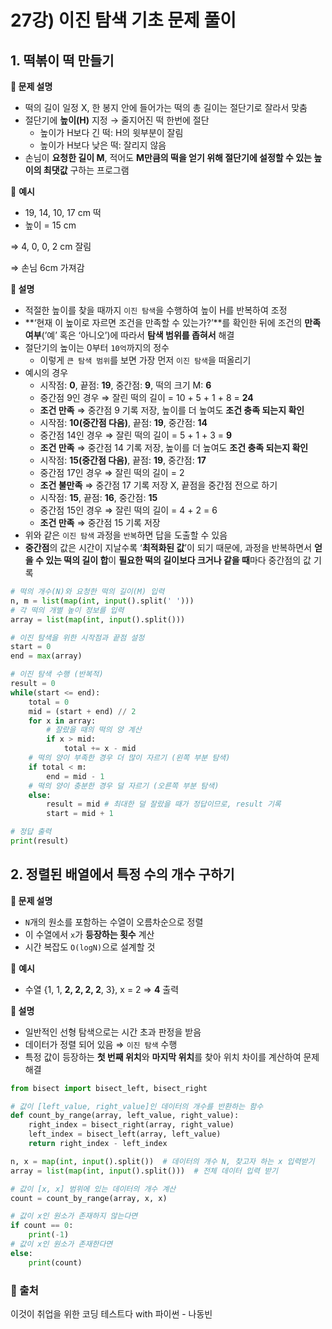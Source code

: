 # 27강) 이진 탐색 기초 문제 풀이

## 1. 떡볶이 떡 만들기

**📌 문제 설명**

- 떡의 길이 일정 X, 한 봉지 안에 들어가는 떡의 총 길이는 절단기로 잘라서 맞춤
- 절단기에 **높이(H)** 지정 → 줄지어진 떡 한번에 절단
    - 높이가 H보다 긴 떡: H의 윗부분이 잘림
    - 높이가 H보다 낮은 떡: 잘리지 않음
- 손님이 **요청한 길이 M**, 적어도 **M만큼의 떡을 얻기 위해 절단기에 설정할 수 있는 높이의 최댓값** 구하는 프로그램

📌 **예시**

- 19, 14, 10, 17 cm 떡
- 높이 = 15 cm

⇒ 4, 0, 0, 2 cm 잘림 

⇒ 손님 6cm 가져감

**📌 설명**

- 적절한 높이를 찾을 때까지 `이진 탐색`을 수행하여 높이 H를 반복하여 조정
- **‘현재 이 높이로 자르면 조건을 만족할 수 있는가?’**를 확인한 뒤에 조건의 **만족 여부**(’예’ 혹은 ‘아니오’)에 따라서 **탐색 범위를 좁혀서** 해결
- 절단기의 높이는 0부터 `10억`까지의 정수
    - 이렇게 `큰 탐색 범위`를 보면 가장 먼저 `이진 탐색`을 떠올리기
- 예시의 경우
    - 시작점: **0**, 끝점: **19**, 중간점: **9**, 떡의 크기 M: **6**
    - 중간점 9인 경우 ⇒ 잘린 떡의 길이 = 10 + 5 + 1 + 8 = **24**
    - **조건 만족** ⇒ 중간점 9 기록 저장, 높이를 더 높여도 **조건 충족 되는지 확인**
    - 시작점: **10(중간점 다음)**, 끝점: **19**, 중간점: **14**
    - 중간점 14인 경우 ⇒ 잘린 떡의 길이 = 5 + 1 + 3 = **9**
    - **조건 만족** ⇒ 중간점 14 기록 저장, 높이를 더 높여도 **조건 충족 되는지 확인**
    - 시작점: **15(중간점 다음)**, 끝점: **19**, 중간점: **17**
    - 중간점 17인 경우 ⇒ 잘린 떡의 길이 = 2
    - **조건 불만족** ⇒ 중간점 17 기록 저장 X, 끝점을 중간점 전으로 하기
    - 시작점: **15**, 끝점: **16**, 중간점: **15**
    - 중간점 15인 경우 ⇒ 잘린 떡의 길이 = 4 + 2 = 6
    - **조건 만족** ⇒ 중간점 15 기록 저장
- 위와 같은 `이진 탐색` 과정을 `반복`하면 답을 도출할 수 있음
- **중간점**의 값은 시간이 지날수록 ‘**최적화된 값**’이 되기 때문에, 과정을 반복하면서 **얻을 수 있는 떡의 길이 합**이 **필요한 떡의 길이보다 크거나 같을 때**마다 중간점의 값 기록

```python
# 떡의 개수(N)와 요청한 떡의 길이(M) 입력
n, m = list(map(int, input().split(' ')))
# 각 떡의 개별 높이 정보를 입력
array = list(map(int, input().split()))

# 이진 탐색을 위한 시작점과 끝점 설정
start = 0
end = max(array)

# 이진 탐색 수행 (반복적)
result = 0
while(start <= end):
	total = 0
	mid = (start + end) // 2
	for x in array:
		# 잘랐을 때의 떡의 양 계산
		if x > mid:
		    total += x - mid
	# 떡의 양이 부족한 경우 더 많이 자르기 (왼쪽 부분 탐색)
	if total < m:
	    end = mid - 1
	# 떡의 양이 충분한 경우 덜 자르기 (오른쪽 부분 탐색)
	else:
	    result = mid # 최대한 덜 잘랐을 때가 정답이므로, result 기록
	    start = mid + 1

# 정답 출력
print(result)
```

## 2. 정렬된 배열에서 특정 수의 개수 구하기

**📌 문제 설명**

- `N`개의 원소를 포함하는 수열이 오름차순으로 정렬
- 이 수열에서 `x`가 **등장하는 횟수** 계산
- 시간 복잡도 `O(logN)`으로 설계할 것

📌 **예시**

- 수열 {1, 1, **2, 2, 2, 2**, 3}, x = 2 ⇒ **4** 출력

**📌 설명**

- 일반적인 선형 탐색으로는 시간 초과 판정을 받음
- 데이터가 정렬 되어 있음 ⇒ `이진 탐색` 수행
- 특정 값이 등장하는 **첫 번째 위치**와 **마지막 위치**를 찾아 위치 차이를 계산하여 문제 해결

```python
from bisect import bisect_left, bisect_right

# 값이 [left_value, right_value]인 데이터의 개수를 반환하는 함수
def count_by_range(array, left_value, right_value):
	right_index = bisect_right(array, right_value)
	left_index = bisect_left(array, left_value)
	return right_index - left_index

n, x = map(int, input().split())  # 데이터의 개수 N, 찾고자 하는 x 입력받기
array = list(map(int, input().split()))  # 전체 데이터 입력 받기

# 값이 [x, x] 범위에 있는 데이터의 개수 계산
count = count_by_range(array, x, x)

# 값이 x인 원소가 존재하지 않는다면
if count == 0:
    print(-1)
# 값이 x인 원소가 존재한다면
else:
    print(count)
```


### 📍 출처
이것이 취업을 위한 코딩 테스트다 with 파이썬 - 나동빈
